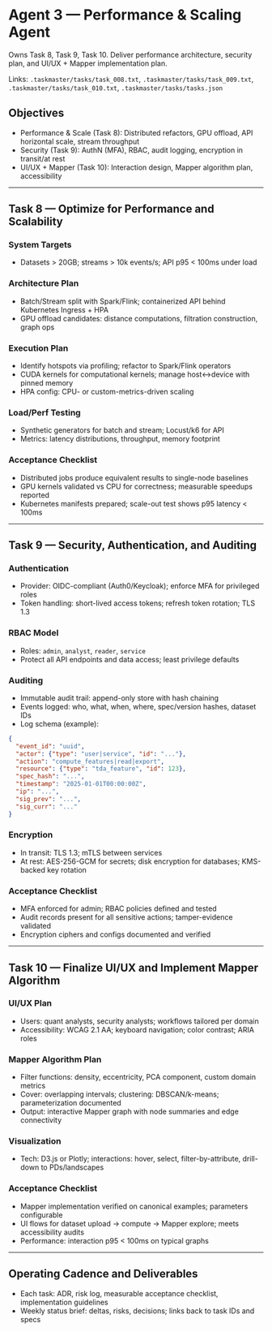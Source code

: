 # Agent 3 — Performance & Scaling Agent

Owns Task 8, Task 9, Task 10. Deliver performance architecture, security plan, and UI/UX + Mapper implementation plan.

Links: `.taskmaster/tasks/task_008.txt`, `.taskmaster/tasks/task_009.txt`, `.taskmaster/tasks/task_010.txt`, `.taskmaster/tasks/tasks.json`

## Objectives

- Performance & Scale (Task 8): Distributed refactors, GPU offload, API horizontal scale, stream throughput
- Security (Task 9): AuthN (MFA), RBAC, audit logging, encryption in transit/at rest
- UI/UX + Mapper (Task 10): Interaction design, Mapper algorithm plan, accessibility

---

## Task 8 — Optimize for Performance and Scalability

### System Targets

- Datasets > 20GB; streams > 10k events/s; API p95 < 100ms under load

### Architecture Plan

- Batch/Stream split with Spark/Flink; containerized API behind Kubernetes Ingress + HPA
- GPU offload candidates: distance computations, filtration construction, graph ops

### Execution Plan

- Identify hotspots via profiling; refactor to Spark/Flink operators
- CUDA kernels for computational kernels; manage host↔device with pinned memory
- HPA config: CPU- or custom-metrics-driven scaling

### Load/Perf Testing

- Synthetic generators for batch and stream; Locust/k6 for API
- Metrics: latency distributions, throughput, memory footprint

### Acceptance Checklist

- Distributed jobs produce equivalent results to single-node baselines
- GPU kernels validated vs CPU for correctness; measurable speedups reported
- Kubernetes manifests prepared; scale-out test shows p95 latency < 100ms

---

## Task 9 — Security, Authentication, and Auditing

### Authentication

- Provider: OIDC-compliant (Auth0/Keycloak); enforce MFA for privileged roles
- Token handling: short-lived access tokens; refresh token rotation; TLS 1.3

### RBAC Model

- Roles: `admin`, `analyst`, `reader`, `service`
- Protect all API endpoints and data access; least privilege defaults

### Auditing

- Immutable audit trail: append-only store with hash chaining
- Events logged: who, what, when, where, spec/version hashes, dataset IDs
- Log schema (example):
```json
{
  "event_id": "uuid",
  "actor": {"type": "user|service", "id": "..."},
  "action": "compute_features|read|export",
  "resource": {"type": "tda_feature", "id": 123},
  "spec_hash": "...",
  "timestamp": "2025-01-01T00:00:00Z",
  "ip": "...",
  "sig_prev": "...",
  "sig_curr": "..."
}
```

### Encryption

- In transit: TLS 1.3; mTLS between services
- At rest: AES-256-GCM for secrets; disk encryption for databases; KMS-backed key rotation

### Acceptance Checklist

- MFA enforced for admin; RBAC policies defined and tested
- Audit records present for all sensitive actions; tamper-evidence validated
- Encryption ciphers and configs documented and verified

---

## Task 10 — Finalize UI/UX and Implement Mapper Algorithm

### UI/UX Plan

- Users: quant analysts, security analysts; workflows tailored per domain
- Accessibility: WCAG 2.1 AA; keyboard navigation; color contrast; ARIA roles

### Mapper Algorithm Plan

- Filter functions: density, eccentricity, PCA component, custom domain metrics
- Cover: overlapping intervals; clustering: DBSCAN/k-means; parameterization documented
- Output: interactive Mapper graph with node summaries and edge connectivity

### Visualization

- Tech: D3.js or Plotly; interactions: hover, select, filter-by-attribute, drill-down to PDs/landscapes

### Acceptance Checklist

- Mapper implementation verified on canonical examples; parameters configurable
- UI flows for dataset upload → compute → Mapper explore; meets accessibility audits
- Performance: interaction p95 < 100ms on typical graphs

---

## Operating Cadence and Deliverables

- Each task: ADR, risk log, measurable acceptance checklist, implementation guidelines
- Weekly status brief: deltas, risks, decisions; links back to task IDs and specs
